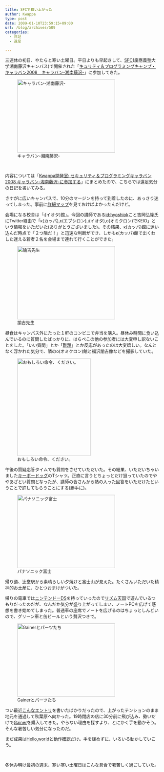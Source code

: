 ```yaml
---
title: SFCで舞い上がった
author: Kwappa
type: post
date: 2009-01-10T23:59:15+09:00
url: /blog/archives/509
categories:
  - 日記
  - 遠足

---
```

三連休の初日、やたらと寒い土曜日。平日よりも早起きして、<a href="http://www.sfc.keio.ac.jp/" target="" rel="noopener noreferrer">SFC</a>(慶應義塾大学湘南藤沢キャンバス)で開催された「<a href="http://www.jipdec.or.jp/camp/caravan/shonan-fujisawa.html" target="" rel="noopener noreferrer">キュリティ＆プログラミングキャンプ・キャラバン2008　キャラバン-湘南藤沢-</a>」に参加してきた。
  
<figure id="attachment_510" aria-describedby="caption-attachment-510" style="width: 320px" class="wp-caption aligncenter"><img src="/blog/images/2009/01/09-01-10_12-21.jpg" alt="キャラバン-湘南藤沢-" title="キャラバン-湘南藤沢-" width="320" height="240" class="size-medium wp-image-510" /><figcaption id="caption-attachment-510" class="wp-caption-text">キャラバン-湘南藤沢-</figcaption></figure><br style="clear:both;" />
  
内容については「[Kwappa開発室: セキュリティ＆プログラミングキャラバン2008 キャラバン-湘南藤沢-に参加する](http://kwappa.txt-nifty.com/blog/2009/01/2008----1aab.html)」にまとめたので、こちらでは遠足気分の日記を書いてみる。
  
<!--more-->


  
さすがに広いキャンパスで、10分のマージンを持って到着したのに、あっさり迷ってしまった。事前に<a href="http://www.keio.ac.jp/ja/access/sfc.html" target="" rel="noopener noreferrer">詳細マップ</a>を見ておけばよかったんだけど。
  
会場になる校舎は「ι(イオタ)館」。今回の講師である<a href="http://d.hatena.ne.jp/hyoshiok/" target="" rel="noopener noreferrer">id:hyoshiok</a>こと吉岡弘隆氏にTwitter経由で「κ(カッパ),ε(エプシロン),ι(イオタ),ο(オミクロン)でKEIO」という情報をいただいた(ありがとうございました)。その結果、κ(カッパ)館に迷い込んだ時点で「２つ隣だ！」と迅速な判断ができ、しかもκ(カッパ)館で出くわした迷える若者２名を会場まで連れて行くことができた。
  
<figure id="attachment_511" aria-describedby="caption-attachment-511" style="width: 320px" class="wp-caption alignright"><img src="/blog/images/2009/01/09-01-10_12-22.jpg" alt="諭吉先生" title="諭吉先生" width="320" height="240" class="size-medium wp-image-511" /><figcaption id="caption-attachment-511" class="wp-caption-text">諭吉先生</figcaption></figure>
  
昼食はキャンパス外にたった１軒のコンビニで弁当を購入。昼休み時間に食い込んでいるのに質問したばっかりに、はらぺこの他の参加者には大変申し訳ないことをした。「いい質問」とか「<a href="http://d.hatena.ne.jp/sonodam/searchdiary?word=%2a%5b%a5%ad%a5%e3%a5%f3%a5%d7%5d" target="" rel="noopener noreferrer">難題</a>」とか反応があったのは大変嬉しい。なんとなく浮かれた気分で、隣のο(オミクロン)館と福沢諭吉像などを撮影していた。<br style="clear:both;" />
  
<figure id="attachment_512" aria-describedby="caption-attachment-512" style="width: 240px" class="wp-caption alignleft"><img src="/blog/images/2009/01/09-01-10_23-04.jpg" alt="おもしろい命令、ください。" title="おもしろい命令、ください。" width="240" height="320" class="size-medium wp-image-512" /><figcaption id="caption-attachment-512" class="wp-caption-text">おもしろい命令、ください。</figcaption></figure>
  
午後の質疑応答タイムでも質問をさせていただいた。その結果、いただいちゃいました<a href="http://itpro.nikkeibp.co.jp/article/NEWS/20080524/303985/" target="" rel="noopener noreferrer">キーボードッグ</a>のTシャツ。正直に言うとちょっとだけ狙っていたのでややあざとい質問となったが、講師の皆さんから熱の入った回答をいただけたということで許してもらうことにする(勝手に)。<br style="clear:both;" />
  
<figure id="attachment_513" aria-describedby="caption-attachment-513" style="width: 320px" class="wp-caption alignright"><img src="/blog/images/2009/01/09-01-10_17-26.jpg" alt="パナソニック富士" title="パナソニック富士" width="320" height="240" class="size-medium wp-image-513" /><figcaption id="caption-attachment-513" class="wp-caption-text">パナソニック富士</figcaption></figure>
  
帰り道、辻堂駅から素晴らしい夕焼けと富士山が見えた。たくさんいただいた精神的お土産に、ひとつおまけがついた。<br style="clear:both;" />
  
帰りの電車では<a href="http://www.amazon.co.jp/exec/obidos/ASIN/B000GUAGOY/bottomline02-22" target="" rel="noopener noreferrer">ニンテンドーDS</a>を持っていったので<a href="http://www.amazon.co.jp/exec/obidos/ASIN/B001ADSQMA/bottomline02-22" target="" rel="noopener noreferrer">リズム天国</a>で遊んでいるつもりだったのだが、なんだか気分が盛り上がってしまい、ノートPCを広げて感想を書き始めてしまった。普通車の座席でノートを広げるのはちょっとしんどいので、グリーン車と缶ビールという贅沢つきで。
  
<figure id="attachment_514" aria-describedby="caption-attachment-514" style="width: 320px" class="wp-caption alignleft"><img src="/blog/images/2009/01/09-01-11_22-38.jpg" alt="Gainerとパーツたち" title="Gainerとパーツたち" width="320" height="240" class="size-medium wp-image-514" /><figcaption id="caption-attachment-514" class="wp-caption-text">Gainerとパーツたち</figcaption></figure>
  
つい最近<a href="http://www.kwappa.net/blog/archives/498" target="" rel="noopener noreferrer">こんなエントリ</a>を書いたばかりだったので、上がったテンションのまま地元を通過して秋葉原へ向かった。19時閉店の店に30分前に飛び込み、勢いだけで<a href="http://gainer.cc/wiki/index.php?title=Main_Page" target="" rel="noopener noreferrer">Gainer</a>を購入してきた。やらない理由を探すより、とにかく手を動かそう。そんな暑苦しい気分になったのだ。
  
まだ成果は<a href="http://kwappa.txt-nifty.com/blog/2009/01/processinghello.html" target="" rel="noopener noreferrer">Hello,world</a>と<a href="http://kwappa.txt-nifty.com/blog/2009/01/gainerprocessin.html" target="" rel="noopener noreferrer">動作確認</a>だけ。手を緩めずに、いろいろ動かしていこう。
  
<br style="clear:both;" />
  
冬休み明け最初の週末、寒い寒い土曜日はこんな具合で暑苦しく過ごしていた。
